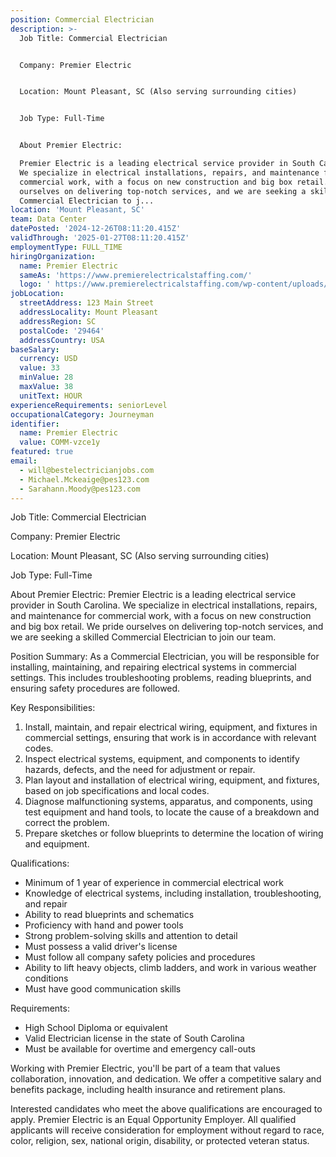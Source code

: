 ```yaml
---
position: Commercial Electrician
description: >-
  Job Title: Commercial Electrician 


  Company: Premier Electric


  Location: Mount Pleasant, SC (Also serving surrounding cities)


  Job Type: Full-Time


  About Premier Electric:

  Premier Electric is a leading electrical service provider in South Carolina.
  We specialize in electrical installations, repairs, and maintenance for
  commercial work, with a focus on new construction and big box retail. We pride
  ourselves on delivering top-notch services, and we are seeking a skilled
  Commercial Electrician to j...
location: 'Mount Pleasant, SC'
team: Data Center
datePosted: '2024-12-26T08:11:20.415Z'
validThrough: '2025-01-27T08:11:20.415Z'
employmentType: FULL_TIME
hiringOrganization:
  name: Premier Electric
  sameAs: 'https://www.premierelectricalstaffing.com/'
  logo: ' https://www.premierelectricalstaffing.com/wp-content/uploads/2020/05/Premier-Electrical-Staffing-logo.png'
jobLocation:
  streetAddress: 123 Main Street
  addressLocality: Mount Pleasant
  addressRegion: SC
  postalCode: '29464'
  addressCountry: USA
baseSalary:
  currency: USD
  value: 33
  minValue: 28
  maxValue: 38
  unitText: HOUR
experienceRequirements: seniorLevel
occupationalCategory: Journeyman
identifier:
  name: Premier Electric
  value: COMM-vzce1y
featured: true
email:
  - will@bestelectricianjobs.com
  - Michael.Mckeaige@pes123.com
  - Sarahann.Moody@pes123.com
---
```




Job Title: Commercial Electrician 

Company: Premier Electric

Location: Mount Pleasant, SC (Also serving surrounding cities)

Job Type: Full-Time

About Premier Electric:
Premier Electric is a leading electrical service provider in South Carolina. We specialize in electrical installations, repairs, and maintenance for commercial work, with a focus on new construction and big box retail. We pride ourselves on delivering top-notch services, and we are seeking a skilled Commercial Electrician to join our team.

Position Summary:
As a Commercial Electrician, you will be responsible for installing, maintaining, and repairing electrical systems in commercial settings. This includes troubleshooting problems, reading blueprints, and ensuring safety procedures are followed. 

Key Responsibilities:
1. Install, maintain, and repair electrical wiring, equipment, and fixtures in commercial settings, ensuring that work is in accordance with relevant codes.
2. Inspect electrical systems, equipment, and components to identify hazards, defects, and the need for adjustment or repair.
3. Plan layout and installation of electrical wiring, equipment, and fixtures, based on job specifications and local codes.
4. Diagnose malfunctioning systems, apparatus, and components, using test equipment and hand tools, to locate the cause of a breakdown and correct the problem.
5. Prepare sketches or follow blueprints to determine the location of wiring and equipment.

Qualifications:
- Minimum of 1 year of experience in commercial electrical work
- Knowledge of electrical systems, including installation, troubleshooting, and repair
- Ability to read blueprints and schematics
- Proficiency with hand and power tools 
- Strong problem-solving skills and attention to detail
- Must possess a valid driver's license
- Must follow all company safety policies and procedures
- Ability to lift heavy objects, climb ladders, and work in various weather conditions
- Must have good communication skills

Requirements:
- High School Diploma or equivalent
- Valid Electrician license in the state of South Carolina
- Must be available for overtime and emergency call-outs

Working with Premier Electric, you'll be part of a team that values collaboration, innovation, and dedication. We offer a competitive salary and benefits package, including health insurance and retirement plans. 

Interested candidates who meet the above qualifications are encouraged to apply. Premier Electric is an Equal Opportunity Employer. All qualified applicants will receive consideration for employment without regard to race, color, religion, sex, national origin, disability, or protected veteran status.
